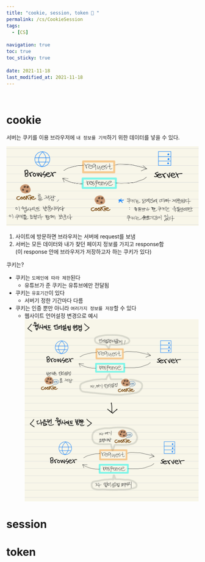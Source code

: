 ```yaml
---
title: "cookie, session, token 🍪 "
permalink: /cs/CookieSession
tags:
  - [CS]

navigation: true
toc: true
toc_sticky: true

date: 2021-11-18
last_modified_at: 2021-11-18
---
```


![]()

# cookie 

서버는 쿠키를 이용 브라우저에 `내 정보를 기억`하기 위한 데이터를 넣을 수 있다.

<img src="/assets/images/Cookie_what_is_cookie.jpeg" /><br/>

1. 사이트에 방문하면 브라우저는 서버에 request를 보냄
2. 서버는 모든 데이터와 내가 찾던 페이지 정보를 가지고 response함<br/>
(이 response 안에 브라우저가 저장하고자 하는 쿠키가 있다)

쿠키는?

- 쿠키는 `도메인에 따라 제한`된다
  - 유튜브가 준 쿠키는 유튜브에만 전달됨
- 쿠키는 `유효기간`이 있다
  - 서버기 정한 기간마다 다름
- 쿠키는 인증 뿐만 아니라 `여러가지 정보를 저장`할 수 있다
  - 웹사이트 언어설정 변경으로 예시<br/>
<img src="/assets/images/Cookie_cookie.jpeg" /><br/>


# session




# token